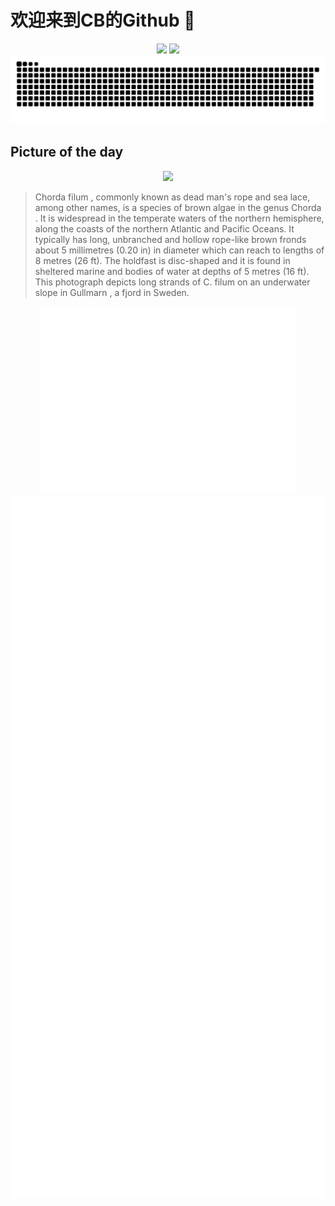 
# 欢迎来到CB的Github 👋

<div align="center">
  <img height="137px" src="https://github-readme-stats.vercel.app/api?username=SuperCB&show_icons=true&theme=radical" />
  <img height="137px" src="https://github-readme-stats.vercel.app/api/top-langs/?username=SuperCB&hide_title=true&hide_border=true&layout=compact&langs_count=6&text_color=000&icon_color=fff" />
</div>


<div align="center">
    <img src="./contribution-snake/github-contribution-grid-snake.svg" />
</div>



## Picture of the day
<div align="center">
  <img width=400px src="https://upload.wikimedia.org/wikipedia/commons/thumb/a/ae/Underwater_slope_in_Gullmarn_fjord_2.jpg/600px-Underwater_slope_in_Gullmarn_fjord_2.jpg" />
</div>

>Chorda filum , commonly known as dead man's rope and sea lace, among other names, is a species of  brown algae  in the genus  Chorda . It is widespread in the temperate waters of the northern hemisphere, along the coasts of the northern Atlantic and Pacific Oceans. It typically has long, unbranched and hollow rope-like brown fronds about 5 millimetres (0.20 in) in diameter which can reach to lengths of 8 metres (26 ft). The  holdfast  is disc-shaped and it is found in sheltered marine and bodies of water at depths of 5 metres (16 ft). This photograph depicts long strands of  C. filum  on an underwater slope in  Gullmarn , a  fjord  in Sweden.



<div align="center">
  <img height="300px" src="base_metrics.svg" />
  <img  src="metrics.plugin.calendar.full.svg" />
</div>


<div align="center">
  <img  src="plugin_metrics.svg" /> 
</div>
